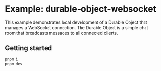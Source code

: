 # Example: durable-object-websocket

This example demonstrates local development of a Durable Object that manages a WebSocket connection. The Durable Object is a simple chat room that broadcasts messages to all connected clients.

## Getting started

```bash
pnpm i
pnpm dev
```
